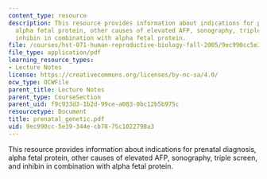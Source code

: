 ```yaml
---
content_type: resource
description: This resource provides information about indications for prenatal diagnosis,
  alpha fetal protein, other causes of elevated AFP, sonography, triple screen, and
  inhibin in combination with alpha fetal protein.
file: /courses/hst-071-human-reproductive-biology-fall-2005/9ec990cc5e39344ecb7875c1022798a3_prenatal_genetic.pdf
file_type: application/pdf
learning_resource_types:
- Lecture Notes
license: https://creativecommons.org/licenses/by-nc-sa/4.0/
ocw_type: OCWFile
parent_title: Lecture Notes
parent_type: CourseSection
parent_uid: f9c933d3-1b2d-99ce-a083-0bc12b5b975c
resourcetype: Document
title: prenatal_genetic.pdf
uid: 9ec990cc-5e39-344e-cb78-75c1022798a3
---
```

This resource provides information about indications for prenatal diagnosis, alpha fetal protein, other causes of elevated AFP, sonography, triple screen, and inhibin in combination with alpha fetal protein.